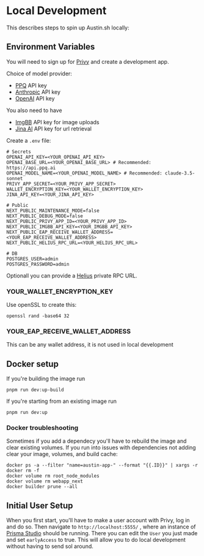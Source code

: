 # Local Development

This describes steps to spin up Austin.sh locally:

## Environment Variables

You will need to sign up for [Privy](https://www.privy.io/) and create a development app.

Choice of model provider:

- [PPQ](https://www.ppq.ai/) API key
- [Anthropic](https://www.anthropic.com/) API key
- [OpenAI](https://platform.openai.com/) API key

You also need to have

- [ImgBB](https://api.imgbb.com/) API key for image uploads
- [Jina AI](https://jina.ai/) API key for url retrieval

Create a `.env` file:

```
# Secrets
OPENAI_API_KEY=<YOUR_OPENAI_API_KEY>
OPENAI_BASE_URL=<YOUR_OPENAI_BASE_URL> # Recommended: https://api.ppq.ai
OPENAI_MODEL_NAME=<YOUR_OPENAI_MODEL_NAME> # Recommended: claude-3.5-sonnet
PRIVY_APP_SECRET=<YOUR_PRIVY_APP_SECRET>
WALLET_ENCRYPTION_KEY=<YOUR_WALLET_ENCRYPTION_KEY>
JINA_API_KEY=<YOUR_JINA_API_KEY>

# Public
NEXT_PUBLIC_MAINTENANCE_MODE=false
NEXT_PUBLIC_DEBUG_MODE=false
NEXT_PUBLIC_PRIVY_APP_ID=<YOUR_PRIVY_APP_ID>
NEXT_PUBLIC_IMGBB_API_KEY=<YOUR_IMGBB_API_KEY>
NEXT_PUBLIC_EAP_RECEIVE_WALLET_ADDRESS=<YOUR_EAP_RECEIVE_WALLET_ADDRESS>
NEXT_PUBLIC_HELIUS_RPC_URL=<YOUR_HELIUS_RPC_URL>

# DB
POSTGRES_USER=admin
POSTGRES_PASSWORD=admin
```

Optionall you can provide a [Helius](https://www.helius.dev/) private RPC URL.

### YOUR_WALLET_ENCRYPTION_KEY

Use openSSL to create this:

```
openssl rand -base64 32
```

### YOUR_EAP_RECEIVE_WALLET_ADDRESS

This can be any wallet address, it is not used in local development

## Docker setup

If you're building the image run

```
pnpm run dev:up-build
```

If you're starting from an existing image run

```
pnpm run dev:up
```

### Docker troubleshooting

Sometimes if you add a dependecy you'll have to rebuild the image and clear existing volumes. If you run into issues with dependencies not adding clear your image, volumes, and build cache:

```
docker ps -a --filter "name=austin-app-" --format "{{.ID}}" | xargs -r docker rm -f
docker volume rm root_node_modules
docker volume rm webapp_next
docker builder prune --all
```

## Initial User Setup

When you first start, you'll have to make a user account with Privy, log in and do so. Then navigate to `http://localhost:5555/` , where an instance of [Prisma Studio](https://github.com/prisma/studio) should be running. There you can edit the `User` you just made and set `earlyAccess` to true. This will allow you to do local development without having to send sol around.
